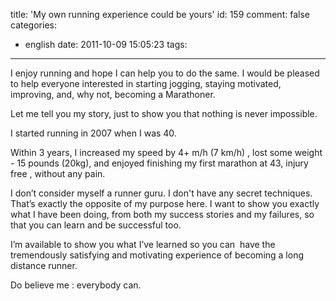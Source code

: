 title: 'My own running experience could be yours'
id: 159
comment: false
categories:
  - english
date: 2011-10-09 15:05:23
tags:
---

I enjoy running and hope I can help you to do the same. I would be pleased to help everyone interested in starting jogging, staying motivated, improving, and, why not, becoming a Marathoner.

Let me tell you my story, just to show you that nothing is never impossible.

I started running in 2007 when I was 40.

Within 3 years, I increased my speed by 4+ m/h (7 km/h) , lost some weight - 15 pounds (20kg), and enjoyed finishing my first marathon at 43, injury free , without any pain.

I don’t consider myself a runner guru. I don't have any secret techniques. That’s exactly the opposite of my purpose here. I want to show you exactly what I have been doing, from both my success stories and my failures, so that you can learn and be successful too.

I’m available to show you what I’ve learned so you can  have the tremendously satisfying and motivating experience of becoming a long distance runner.

Do believe me : everybody can.